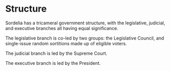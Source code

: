 # Structure

Sordelia has a tricameral government structure, with the legislative, judicial, and executive branches all having equal significance.

The legislative branch is co-led by two groups: the Legislative Council, and single-issue random sortitions made up of eligible voters.

The judicial branch is led by the Supreme Court.

The executive branch is led by the President.
